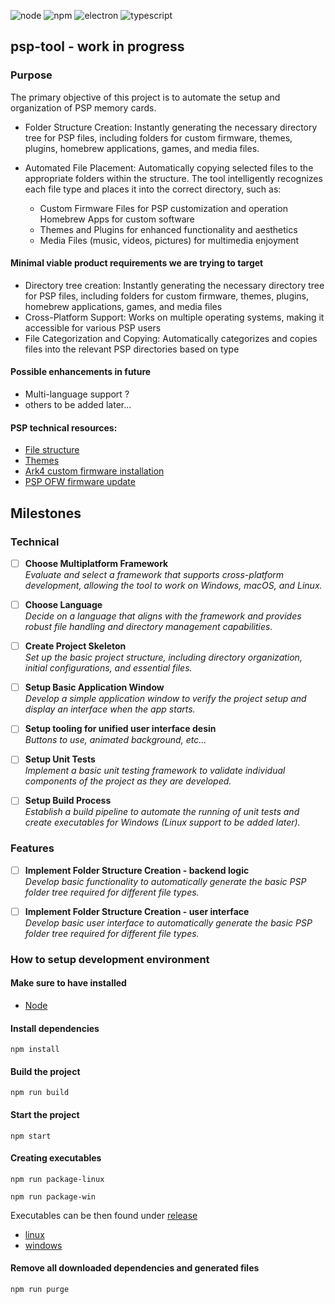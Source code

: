 ![node](https://img.shields.io/badge/Node-green)
![npm](https://img.shields.io/badge/npm-red)
![electron](https://img.shields.io/badge/Electron%20-purple)
![typescript](https://img.shields.io/badge/Typescript%20-blue)

## psp-tool - work in progress

### Purpose

The primary objective of this project is to automate the setup and organization of PSP memory cards.

- Folder Structure Creation: Instantly generating the necessary directory tree for PSP files, including folders for
  custom
  firmware, themes, plugins, homebrew applications, games, and media files.


- Automated File Placement: Automatically copying selected files to the appropriate folders within the structure. The
  tool
  intelligently recognizes each file type and places it into the correct directory, such as:
   - Custom Firmware Files for PSP customization and operation
  Homebrew Apps for custom software
   - Themes and Plugins for enhanced functionality and aesthetics
   - Media Files (music, videos, pictures) for multimedia enjoyment

#### Minimal viable product requirements we are trying to target

- Directory tree creation: Instantly generating the necessary directory tree for PSP files, including folders for custom
  firmware, themes, plugins, homebrew applications, games, and media files
- Cross-Platform Support: Works on multiple operating systems, making it accessible for various PSP users
- File Categorization and Copying: Automatically categorizes and copies files into the relevant PSP directories based on
  type

#### Possible enhancements in future

- Multi-language support ?
- others to be added later...

#### PSP technical resources:

* [File structure](https://www.psdevwiki.com/psp/index.php/File_Structures)
* [Themes](https://www.pspunk.com/psp-themes/)
* [Ark4 custom firmware installation](https://github.com/PSP-Archive/ARK-4?tab=readme-ov-file#Installation-on-PSP)
* [PSP OFW firmware update](https://www.pspunk.com/psp-update/)

## Milestones

### Technical
- [ ] **Choose Multiplatform Framework**  
  _Evaluate and select a framework that supports cross-platform development, allowing the tool to work on Windows, macOS, and Linux._

- [ ] **Choose Language**  
  _Decide on a language that aligns with the framework and provides robust file handling and directory management capabilities._

- [ ] **Create Project Skeleton**  
  _Set up the basic project structure, including directory organization, initial configurations, and essential files._

- [ ] **Setup Basic Application Window**  
_Develop a simple application window to verify the project setup and display an interface when the app starts._

- [ ] **Setup tooling for unified user interface desin**  
  _Buttons to use, animated background, etc..._

- [ ] **Setup Unit Tests**  
  _Implement a basic unit testing framework to validate individual components of the project as they are developed._

- [ ] **Setup Build Process**  
  _Establish a build pipeline to automate the running of unit tests and create executables for Windows (Linux support to be added later)._

### Features

- [ ] **Implement Folder Structure Creation - backend logic**  
  _Develop basic functionality to automatically generate the basic PSP folder tree required for different file types._

- [ ] **Implement Folder Structure Creation - user interface**  
  _Develop basic user interface to automatically generate the basic PSP folder tree required for different file types._


### How to setup development environment


#### Make sure to have installed

* [Node](https://nodejs.org/en)

#### Install dependencies

```` 
npm install
````
#### Build the project
````
npm run build
````
#### Start the project
````
npm start
````

#### Creating executables

````
npm run package-linux
````
````
npm run package-win
````
Executables can be then found under [release](release)
 - [linux](release/linux)
 - [windows](release/win)

#### Remove all downloaded dependencies and generated files

````
npm run purge
````